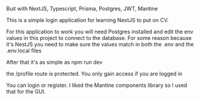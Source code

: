 Buit with NextJS, Typescript, Prisma, Postgres, JWT, Mantine

This is a simple login application for learning NextJS to put on CV.

For this application to work you will need Postgres installed and edit the env values in this project to connect to the database. For some reason because it's NestJS you need to make sure the values match in both the .env and the .env.local files

After that it's as simple as npm run dev

the /profile route is protected. You only gain access if you are logged in

You can login or register. I liked the Mantine components library so I used that for the GUI.
